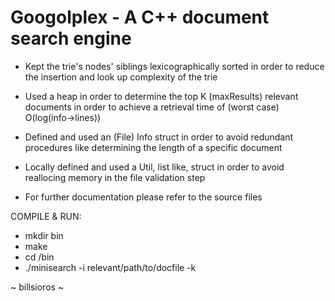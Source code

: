
# Googolplex - A C++ document search engine

* Kept the trie's nodes' siblings lexicographically sorted in order to reduce
the insertion and look up complexity of the trie

* Used a heap in order to determine the top K (maxResults) relevant documents
in order to achieve a retrieval time of (worst case) O(log(info->lines))

* Defined and used an (File) Info struct in order to avoid redundant procedures
like determining the length of a specific document

* Locally defined and used a Util, list like, struct in order to avoid reallocing memory
in the file validation step

* For further documentation please refer to the source files

COMPILE & RUN:
* mkdir bin
* make
* cd /bin
* ./minisearch -i relevant/path/to/docfile -k <maxResults>

~ billsioros ~

